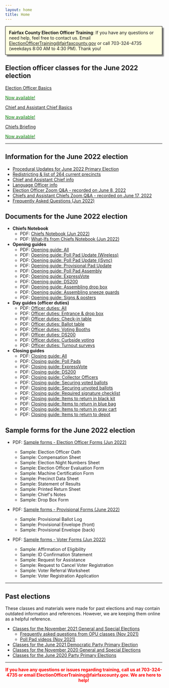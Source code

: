 ```yaml
---
layout: home
title: Home
---
```


<div class="homepage-intro animate__animated animate__pulse" style="margin:1em auto; display:none;">
    Welcome to the Election Officer Training website!
</div>

<p style="
    background: lightyellow;
    padding: 0.8em;
    box-shadow: 5px 5px 3px grey;
    border-radius: 1px;
    border: 1px solid black;
    margin-bottom: 2em;
"><strong>Fairfax County Election Officer Training</strong>: If you have any questions or need help, feel free to contact us. Email <a href="mailto:ElectionOfficerTraining@fairfaxcounty.gov">ElectionOfficerTraining@fairfaxcounty.gov</a> or call 703-324-4735 (weekdays 8:00 AM to 4:30 PM). Thank you!</p>

## Election officer classes for the June 2022 election

<div class="cards">

  <div class="card">
    <a href="{{ site.url }}{{ site.baseurl }}/eo-basics">
      <div class="card-image-container">
        <div class="card-image" style="background-image: url('{{ site.url }}{{ site.baseurl }}/assets/img/new-eos.png')"></div>
      </div>
      <div class="card-text">
        <p>Election Officer Basics</p>
        <p class="card-coming-soon" style="color:green;">Now available!</p>
      </div>
    </a>
  </div>



  <div class="card">
    <a href="{{ site.url }}{{ site.baseurl }}/chief-basics">
      <div class="card-image-container">
        <div class="card-image" style="background-image: url('{{ site.url }}{{ site.baseurl }}/assets/img/what-ifs.png')"></div>
      </div>
      <div class="card-text">
        <p>Chief and Assistant Chief Basics</p>
        <p class="card-coming-soon" style="color:green;">Now available!</p>
      </div>
    </a>
  </div>


  <div class="card">
    <a href="{{ site.url }}{{ site.baseurl }}/jun-2022/chiefs-briefing/">
      <div class="card-image-container">
        <div class="card-image" style="background-image: url('{{ site.url }}{{ site.baseurl }}/assets/img/chiefs-briefing-small.jpg')"></div>
      </div>
      <div class="card-text">
        <p>Chiefs Briefing</p>
        <p class="card-coming-soon" style="color:green;">Now available!</p>
      </div>
    </a>
  </div>

</div>

<div></div>

---

## Information for the June 2022 election

* [Procedural Updates for June 2022 Primary Election](/jun-2022/opu/)
* [Redistricting & list of 264 current precincts](/redistricting/)
* [Chief and Assistant Chief info](/chief-info/)
* [Language Officer info](/language-officers/)
* [Election Officer Zoom Q&A - recorded on June 8, 2022](/jun-2022/zoom-qa-eo/)
* [Chiefs and Assistant Chiefs Zoom Q&A - recorded on June 17, 2022](/jun-2022/zoom-qa-chiefs/)
* [Frequently Asked Questions (Jun 2022)](/jun-2022/faqs/)

## Documents for the June 2022 election

- **Chiefs Notebook**
  - PDF: [Chiefs Notebook (Jun 2022)]({{site.url}}{{site.baseurl}}/jun-2022/chiefs-notebook/)
  - PDF: [What-Ifs from Chiefs Notebook (Jun 2022)]({{site.url}}{{site.baseurl}}/assets/docs/2022-06-what-ifs.pdf)
- **Opening guides**
  * PDF: [Opening guide: All]({{site.url}}{{site.baseurl}}/assets/docs/2022-06-opening-guides.pdf)
  * PDF: [Opening guide: Poll Pad Update (Wireless)]({{site.url}}{{site.baseurl}}/assets/docs/2022-06-opening-guide-0-poll-pad-update-wireless.pdf)
  * PDF: [Opening guide: Poll Pad Update (iSync)]({{site.url}}{{site.baseurl}}/assets/docs/2022-06-opening-guide-0-poll-pad-update-isync.pdf)
  * PDF: [Opening guide: Provisional Pad Update]({{site.url}}{{site.baseurl}}/assets/docs/2022-06-opening-guide-0-provisional-pad-update.pdf)
  * PDF: [Opening guide: Poll Pad Assembly]({{site.url}}{{site.baseurl}}/assets/docs/2022-06-opening-guide-1-poll-pad-assembly.pdf)
  * PDF: [Opening guide: ExpressVote]({{site.url}}{{site.baseurl}}/assets/docs/2022-06-opening-guide-2-expressvote.pdf)
  * PDF: [Opening guide: DS200]({{site.url}}{{site.baseurl}}/assets/docs/2022-06-opening-guide-3-ds200.pdf)
  * PDF: [Opening guide: Assembling drop box]({{site.url}}{{site.baseurl}}/assets/docs/2022-06-opening-guide-4-drop-box.pdf)
  * PDF: [Opening guide: Assembling sneeze guards]({{site.url}}{{site.baseurl}}/assets/docs/2022-06-opening-guide-5-sneeze-guards.pdf)
  * PDF: [Opening guide: Signs & posters]({{site.url}}{{site.baseurl}}/assets/docs/2022-06-opening-guide-6-signs.pdf)
- **Day guides (officer duties)**
  * PDF: [Officer duties: All]({{site.url}}{{site.baseurl}}/assets/docs/2022-06-day-guides.pdf)
  * PDF: [Officer duties: Entrance & drop box]({{site.url}}{{site.baseurl}}/assets/docs/2022-06-day-guide-1-entrance.pdf)
  * PDF: [Officer duties: Check-in table]({{site.url}}{{site.baseurl}}/assets/docs/2022-06-day-guide-2-checkin-table.pdf)
  * PDF: [Officer duties: Ballot table]({{site.url}}{{site.baseurl}}/assets/docs/2022-06-day-guide-3-ballot-table.pdf)
  * PDF: [Officer duties: Voting Booths]({{site.url}}{{site.baseurl}}/assets/docs/2022-06-day-guide-4-voting-booths.pdf)
  * PDF: [Officer duties: DS200]({{site.url}}{{site.baseurl}}/assets/docs/2022-06-day-guide-5-ds200-scanner.pdf)
  * PDF: [Officer duties: Curbside voting]({{site.url}}{{site.baseurl}}/assets/docs/2022-06-day-guide-6-curbside.pdf)
  * PDF: [Officer duties: Turnout surveys]({{site.url}}{{site.baseurl}}/assets/docs/2022-06-day-guide-7-turnout-surveys.pdf)
- **Closing guides**
  * PDF: [Closing guide: All]({{site.url}}{{site.baseurl}}/assets/docs/2022-06-closing-guides.pdf)
  * PDF: [Closing guide: Poll Pads]({{site.url}}{{site.baseurl}}/assets/docs/2022-06-closing-guide-1-poll-pads.pdf)
  * PDF: [Closing guide: ExpressVote]({{site.url}}{{site.baseurl}}/assets/docs/2022-06-closing-guide-2-expressvote.pdf)
  * PDF: [Closing guide: DS200]({{site.url}}{{site.baseurl}}/assets/docs/2022-06-closing-guide-3-ds200.pdf)
  * PDF: [Closing guide: Collector Officers]({{site.url}}{{site.baseurl}}/assets/docs/2022-06-closing-guide-4-collector-officers.pdf)
  * PDF: [Closing guide: Securing voted ballots]({{site.url}}{{site.baseurl}}/assets/docs/2022-06-closing-guide-5-securing-voted-ballots.pdf)
  * PDF: [Closing guide: Securing unvoted ballots]({{site.url}}{{site.baseurl}}/assets/docs/2022-06-closing-guide-6-securing-unvoted-ballots.pdf)
  * PDF: [Closing guide: Required signature checklist]({{site.url}}{{site.baseurl}}/assets/docs/2022-06-closing-guide-7-signatures.pdf)
  * PDF: [Closing guide: Items to return in black kit]({{site.url}}{{site.baseurl}}/assets/docs/2022-06-closing-guide-8-black-kit.pdf)
  * PDF: [Closing guide: Items to return in blue bag]({{site.url}}{{site.baseurl}}/assets/docs/2022-06-closing-guide-9-blue-bag.pdf)
  * PDF: [Closing guide: Items to return in gray cart]({{site.url}}{{site.baseurl}}/assets/docs/2022-06-closing-guide-10-gray-cart.pdf)
  * PDF: [Closing guide: Items to return to depot]({{site.url}}{{site.baseurl}}/assets/docs/2022-06-closing-guide-11-depot.pdf)

## Sample forms for the June 2022 election

  - PDF: [Sample forms - Election Officer Forms (Jun 2022)]({{site.url}}{{site.baseurl}}/assets/docs/2022-06-eo-forms-samples.pdf)
      - Sample: Election Officer Oath 
      - Sample: Compensation Sheet
      - Sample: Election Night Numbers Sheet 
      - Sample: Election Officer Evaluation Form 
      - Sample: Machine Certification Form 
      - Sample: Precinct Data Sheet 
      - Sample: Statement of Results
      - Sample: Printed Return Sheet
      - Sample: Chief's Notes
      - Sample: Drop Box Form

  - PDF: [Sample forms - Provisional Forms (June 2022)]({{site.url}}{{site.baseurl}}/assets/docs/2022-06-provisional-forms-samples.pdf)
    - Sample: Provisional Ballot Log
    - Sample: Provisional Envelope (front)
    - Sample: Provisional Envelope (back)

  - PDF: [Sample forms - Voter Forms (Jun 2022)]({{site.url}}{{site.baseurl}}/assets/docs/2022-06-voter-forms-samples.pdf)
      - Sample: Affirmation of Eligibility
      - Sample: ID Confirmation Statement
      - Sample: Request for Assistance
      - Sample: Request to Cancel Voter Registration
      - Sample: Voter Referral Worksheet
      - Sample: Voter Registration Application

---

## Past elections

These classes and materials were made for past elections and may contain outdated information and references. However, we are keeping them online as a helpful reference.

- [Classes for the November 2021 General and Special Elections]({{site.url}}{{site.baseurl}}/nov-2021)
  - [Frequently asked questions from OPU classes (Nov 2021)]({{site.url}}{{site.baseurl}}/nov-2021/faqs/)
  - [Poll Pad videos (Nov 2021)]({{site.url}}{{site.baseurl}}/nov-2021/videos/)
- [Classes for the June 2021 Democratic Party Primary Election]({{site.url}}{{site.baseurl}}/jun-2021)
- [Classes for the November 2020 General and Special Elections]({{site.url}}{{site.baseurl}}/nov-2020)
- [Classes for the June 2020 Party Primary Elections]({{site.url}}{{site.baseurl}}/jun-2020)

---

<p style="text-align: center; font-weight:bold;"><span style="color:#FF0000;">If you have any questions or issues regarding training, call us at 703-324-4735 or
 email ElectionOfficerTraining@fairfaxcounty.gov. We are here to help!</span></p>
